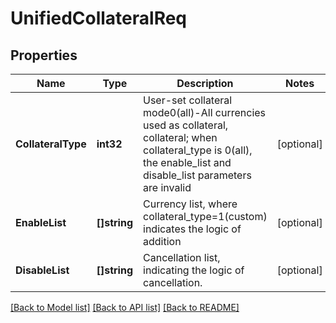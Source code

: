 # UnifiedCollateralReq

## Properties

Name | Type | Description | Notes
------------ | ------------- | ------------- | -------------
**CollateralType** | **int32** | User-set collateral mode0(all)-All currencies used as collateral, collateral; when collateral_type is 0(all), the enable_list and disable_list parameters are invalid | [optional] 
**EnableList** | **[]string** | Currency list, where collateral_type&#x3D;1(custom) indicates the logic of addition | [optional] 
**DisableList** | **[]string** | Cancellation list, indicating the logic of cancellation. | [optional] 

[[Back to Model list]](../README.md#documentation-for-models) [[Back to API list]](../README.md#documentation-for-api-endpoints) [[Back to README]](../README.md)



